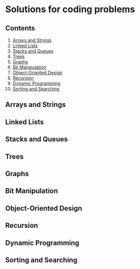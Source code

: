 Solutions for coding problems
============================================================

## Contents
1. [Arrays and Strings](#arrays_and_strings)
2. [Linked Lists](#linked_lists)
3. [Stacks and Queues](#stacks-and-queues)
4. [Trees](#trees)
5. [Graphs](#graphs)
6. [Bit Manipulation](#bit-manipulation)
7. [Object-Oriented Design](#object-oriented-design)
8. [Recursion](#recursion)
9. [Dynamic Programming](#dynamic-programming)
10. [Sorting and Searching](#sorting-and-searching)

## Arrays and Strings

## Linked Lists

## Stacks and Queues

## Trees

## Graphs

## Bit Manipulation

## Object-Oriented Design

## Recursion

## Dynamic Programming

## Sorting and Searching
